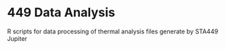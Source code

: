 # 449 Data Analysis
R scripts for data processing of thermal analysis files generate by STA449 Jupiter
